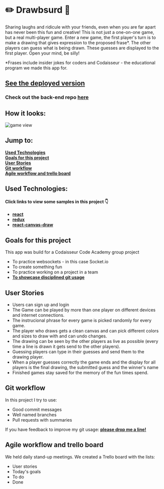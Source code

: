 # :pencil2: Drawbsurd :art:
Sharing laughs and ridicule with your friends, even when you are far apart has never been this fun and creative!
This is not just a one-on-one game, but a real multi-player game.
Enter a new game, the first player's turn is to make a drawing that gives expression to the proposed frase*.
The other players can guess what is being drawn. These guesses are displayed to the first player.
Open your mind, be silly!

*Frases include insider jokes for coders and Codaisseur - the educational program we made this app for.

## [See the deployed version](https://drawbsurd.netlify.com)

### Check out the back-end repo [here](https://github.com/LeoniePeters/Drawbsurd-game-server)

## How it looks:  
![game view](Drawbsurd-game-view.gif)

## Jump to:  
**[Used Technologies](#used-technologies)  
[Goals for this project](#goals-for-this-project)  
[User Stories](#user-stories)  
[Git workflow](#git-workflow)  
[Agile workflow and trello board](#agile-workflow-and-trello-board)**

## Used Technologies:

#### Click links to view some samples in this project 👇
- **[react](./src/components/games/GameDetails.js)**  
- **[redux](./src/reducers/games.js)**  
- **[react-canvas-draw](./src/components/games/CanvasToDraw.js)**


## Goals for this project
This app was build for a Codaisseur Code Academy group project

- To practice websockets - in this case Socket.io
- To create something fun
- To practice working on a project in a team
- **[To showcase disciplined git usage](#my-git-workflow)**

## User Stories
- Users can sign up and login
- The Game can be played by more than one player on different devices and internet connections.
- The instrucional phrase for every game is picked randomly for every game.
- The player who draws gets a clean canvas and can pick different colors and sizes to draw with and can undo changes.
- The drawing can be seen by the other players as live as possible (every time a line is drawn it gets send to the other players).
- Guessing players can type in their guesses and send them to the drawing player.
- When a player guesses correctly the game ends and the display for all players is the final drawing, the submitted guess and the winner's name
- Finished games stay saved for the memory of the fun times spend.

## Git workflow
In this project I try to use:

- Good commit messages
- Well named branches
- Pull requests with summaries

If you have feedback to improve my git usage: **[please drop me a line!](https://www.linkedin.com/in/leonie-e-peters/)** 

## Agile workflow and trello board
We held daily stand-up meetings.
We created a Trello board with the lists:
- User stories
- Today's goals
- To do
- Done
